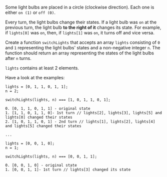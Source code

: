 Some light bulbs are placed in a circle (clockwise direction). Each one is either
`on (1)` or `off (0)`.

Every turn, the light bulbs change their states. If a light bulb was `on` at the
previous turn, the light bulb **to the right of it** changes its state. For example,
if `lights[0]` was `on`, then, if `lights[1]` was `on`, it turns off and vice versa.

Create a function `switchLights` that accepts an array `lights` consisting of `0`
and `1` representing the light bulbs' states and a non-negative integer `n`. The
function should return an array representing the states of the light bulbs after
`n` turns.

`lights` contains at least 2 elements.

Have a look at the examples:

```
lights = [0, 1, 1, 0, 1, 1];
n = 2;

switchLights(lights, n) === [1, 0, 1, 1, 0, 1];

0. [0, 1, 1, 0, 1, 1] - original state
1. [1, 1, 0, 1, 1, 0]- 1st turn // lights[2], lights[3], lights[5] and lights[0] changed their states
2. [1, 0, 1, 1, 0, 1] - 2nd turn // lights[1], lights[2], lights[4] and lights[5] changed their states

...

lights = [0, 0, 1, 0];
n = 1;

switchLights(lights, n) === [0, 0, 1, 1];

0. [0, 0, 1, 0] - original state
1. [0, 0, 1, 1]- 1st turn // lights[3] changed its state
```
